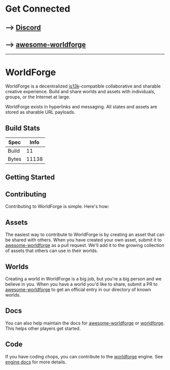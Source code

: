 # Get Connected

## --> [Discord](https://discord.gg/mD5Ms69J)

## --> [awesome-worldforge](https://github.com/benallfree/awesome-worldforge)

---

# WorldForge

WorldForge is a decentralized [js13k](https://js13kgames.com/)-compatible collaborative and sharable creative experience. Build and share worlds and assets with individuals, groups, or the Internet at large.

WorldForge exists in hyperlinks and messaging. All states and assets are stored as sharable URL payloads.

## Build Stats

| Spec  | Info                |
| ----- | ------------------- |
| Build | <!-- BUILD -->11     |
| Bytes | <!-- BYTES -->11138 |

## Getting Started

## Contributing

Contributing to WorldForge is simple. Here's how:

## Assets

The easiest way to contribute to WorldForge is by creating an asset that can be shared with others. When you have created your own asset, submit it to [awesome-worldforge](https://github.com/benallfree/awesome-worldforge) as a pull request. We'll add it to the growing collection of assets that others can use in their worlds.

## Worlds

Creating a world in WorldForge is a big job, but you're a big person and we believe in you. When you have a world you'd like to share, submit a PR to [awesome-worldforge](https://github.com/benallfree/awesome-worldforge) to get an official entry in our directory of known worlds.

## Docs

You can also help maintain the docs for [awesome-worldforge](https://github.com/benallfree/awesome-worldforge) or [worldforge](https://github.com/benallfree/worldforge). This helps other players get started.

## Code

If you have coding chops, you can contribute to the [worldforge](https://github.com/benallfree/worldforge) engine. See [engine docs](./engine.md) for more details.
